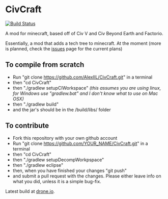 # CivCraft
[![Build Status](https://drone.io/github.com/AlexIIL/CivCraft/status.png)](https://drone.io/github.com/AlexIIL/CivCraft/latest)

A mod for minecraft, based off of Civ V and Civ Beyond Earth and Factorio.

Essentially, a mod that adds a tech tree to minecraft. At the moment (more is planned, check the [issues](https://github.com/AlexIIL/CivCraft/issues) page for the current plans)

## To compile from scratch
* Run "git clone https://github.com/AlexIIL/CivCraft.git" in a terminal
* then "cd CivCraft"
* then "./gradlew setupCIWorkspace" *(this assumes you are using linux, for Windows use "gradlew.bat" and I don't know what to use on Mac OSX)* 
* then "./gradlew build"
* and the jar's should be in the /build/libs/ folder

## To contribute
* Fork this repository with your own github account
* Run "git clone https://github.com/YOUR_NAME/CivCraft.git" in a terminal
* then "cd CivCraft"
* then "./gradlew setupDecompWorkpspace"
* then "./gradlew eclipse"
* then, when you have finished your changes "git push"
* and submit a pull request with the changes.
Please either leave info on what you did, unless it is a simple bug-fix.

Latest build at [drone.io](https://drone.io/github.com/AlexIIL/CivCraft/files).
